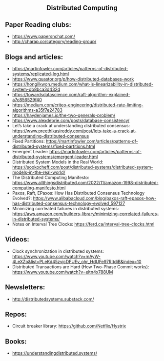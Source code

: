 <h2 align="center">Distributed Computing</h2>

## Paper Reading clubs:

- https://www.papersnchat.com/
- http://charap.co/category/reading-group/

## Blogs and articles:

- https://martinfowler.com/articles/patterns-of-distributed-systems/replicated-log.html
- https://www.quastor.org/p/how-distributed-databases-work
- https://hongilkwon.medium.com/what-is-linearizability-in-distributed-system-db8bca3d432d
- https://towardsdatascience.com/raft-algorithm-explained-a7c856529f40
- https://medium.com/criteo-engineering/distributed-rate-limiting-algorithms-a35f7e24783
- https://haydenjames.io/the-two-generals-problem/
- https://www.alexdebrie.com/posts/database-consistency/
- Let’s take a crack at understanding distributed consensus: https://www.preethikasireddy.com/post/lets-take-a-crack-at-understanding-distributed-consensus
- Fixed Partitions: https://martinfowler.com/articles/patterns-of-distributed-systems/fixed-partitions.html
- Emergent Leader: https://martinfowler.com/articles/patterns-of-distributed-systems/emergent-leader.html
- Distributed System Models in the Real World: https://sookocheff.com/post/distributed-systems/distributed-system-models-in-the-real-world/
- The Distributed Computing Manifesto: https://www.allthingsdistributed.com/2022/11/amazon-1998-distributed-computing-manifesto.html
- Paxos, Raft, EPaxos: How Has Distributed Consensus Technology Evolved?: https://www.alibabacloud.com/blog/paxos-raft-epaxos-how-has-distributed-consensus-technology-evolved_597127
- Minimizing corrleated failures in distributed systems: https://aws.amazon.com/builders-library/minimizing-correlated-failures-in-distributed-systems/
- Notes on Interval Tree Clocks: https://ferd.ca/interval-tree-clocks.html

## Videos:

- Clock synchronization in distributed systems: https://www.youtube.com/watch?v=mAyW-4LeXZo&list=PLeKd45zvjcDFUEv_ohr_HdUFe97RItdiB&index=10
- Distributed Transactions are Hard (How Two-Phase Commit works): https://www.youtube.com/watch?v=eltn4x788UM

## Newsletters:

- http://distributedsystems.substack.com/

## Repos:

- Circuit breaker library: https://github.com/Netflix/Hystrix

## Books:

- https://understandingdistributed.systems/
